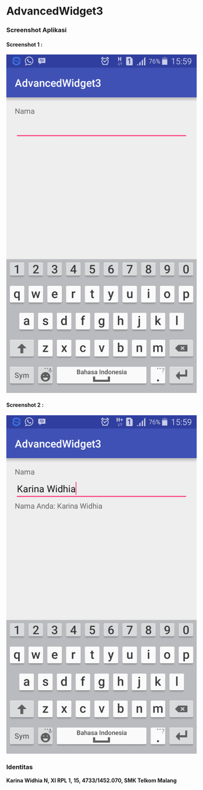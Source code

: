 # AdvancedWidget3

### Screenshot Aplikasi


#### Screenshot 1 :


![AdvancedWidget3.1](https://github.com/karinawidhia/AdvancedWidget3/blob/master/AdvancedWidget3.1.png)




#### Screenshot 2 :


![AdvancedWidget3.2](https://github.com/karinawidhia/AdvancedWidget3/blob/master/AdvancedWidget3.2.png)


### Identitas
**Karina Widhia N, XI RPL 1, 15, 4733/1452.070, SMK Telkom Malang**
